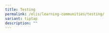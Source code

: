 ```yaml
---
title: Testing
permalink: /elis/learning-communities/testing/
variant: tiptap
description: ""
---
```

